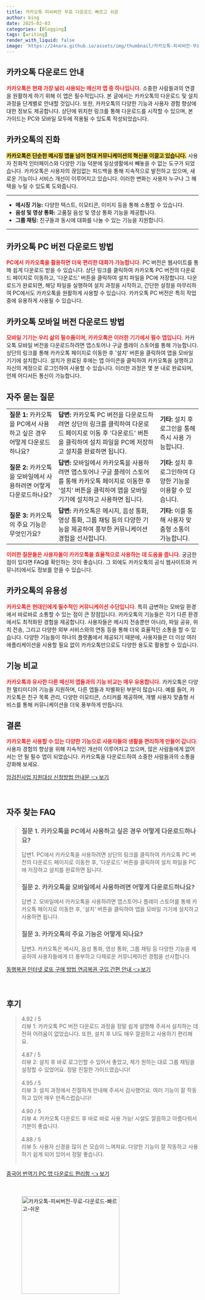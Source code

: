 ```yaml
---
title: 카카오톡 피씨버전 무료 다운로드 빠르고 쉬운
author: bing
date: 2025-02-03
categories: [Blogging]
tags: [writing]
render_with_liquid: false
image: 'https://24nara.github.io/assets/img/thumbnail/카카오톡-피씨버전-무료-다운로드-빠르고-쉬운.webp'
---
```



<h2 id='카카오톡 다운로드 안내'>카카오톡 다운로드 안내</h2>

<p><b><span style="color: #ee2323;">카카오톡은 현재 가장 널리 사용되는 메신저 앱 중 하나입니다.</span></b> 소중한 사람들과의 연결을 원활하게 하기 위해 이 앱은 필수적입니다. 본 글에서는 카카오톡의 다운로드 및 설치 과정을 단계별로 안내할 것입니다. 또한, 카카오톡의 다양한 기능과 사용자 경험 향상에 대한 정보도 제공합니다. 상단에 위치한 링크를 통해 다운로드를 시작할 수 있으며, 본 가이드는 PC와 모바일 모두에 적용될 수 있도록 작성되었습니다.</p>

<h2 id='카카오톡의 진화'>카카오톡의 진화</h2>

<p><b><span style="background-color: #ffe066;">카카오톡은 단순한 메시징 앱을 넘어 현대 커뮤니케이션의 혁신을 이끌고 있습니다.</span></b> 사용자 친화적 인터페이스와 다양한 기능 덕분에 일상생활에서 빼놓을 수 없는 도구가 되었습니다. 카카오톡은 사용자의 끊임없는 피드백을 통해 지속적으로 발전하고 있으며, 새로운 기능이나 서비스 개선이 이루어지고 있습니다. 이러한 변화는 사용자 누구나 그 혜택을 누릴 수 있도록 도와줍니다.</p>

<hr />

<ul>
    <li><b>메시징 기능:</b> 다양한 텍스트, 이모티콘, 이미지 등을 통해 소통할 수 있습니다.</li>
    <li><b>음성 및 영상 통화:</b> 고품질 음성 및 영상 통화 기능을 제공합니다.</li>
    <li><b>그룹 채팅:</b> 친구들과 동시에 대화를 나눌 수 있는 기능을 지원합니다.</li>
</ul>

<hr />

<h2 id='카카오톡 PC 버전 다운로드 방법'>카카오톡 PC 버전 다운로드 방법</h2>

<p><b><span style="color: #ee2323;">PC에서 카카오톡을 활용하면 더욱 편리한 대화가 가능합니다.</span></b> PC 버전은 웹사이트를 통해 쉽게 다운로드 받을 수 있습니다. 상단 링크를 클릭하여 카카오톡 PC 버전의 다운로드 페이지로 이동하고, '다운로드' 버튼을 클릭하여 설치 파일을 PC에 저장합니다. 다운로드가 완료되면, 해당 파일을 실행하여 설치 과정을 시작하고, 간단한 설정을 마무리하여 PC에서도 카카오톡을 원활하게 사용할 수 있습니다. 카카오톡 PC 버전은 특히 작업 중에 유용하게 사용될 수 있습니다.</p>

<h2 id='카카오톡 모바일 버전 다운로드 방법'>카카오톡 모바일 버전 다운로드 방법</h2>

<p><b><span style="color: #ee2323;">모바일 기기는 우리 삶의 필수품이며, 카카오톡은 이러한 기기에서 필수 앱입니다.</span></b> 카카오톡 모바일 버전을 다운로드하려면 앱스토어나 구글 플레이 스토어를 통해 가능합니다. 상단의 링크를 통해 카카오톡 페이지로 이동한 후 '설치' 버튼을 클릭하여 앱을 모바일 기기에 설치합니다. 설치가 완료된 후에는 앱 아이콘을 클릭하여 카카오톡을 실행하고 자신의 계정으로 로그인하여 사용할 수 있습니다. 이러한 과정은 몇 분 내로 완료되며, 언제 어디서든 통신이 가능합니다.</p>

<h2 id='자주 묻는 질문'>자주 묻는 질문</h2>

<table>
    <tr>
        <td><b>질문 1:</b> 카카오톡을 PC에서 사용하고 싶은 경우 어떻게 다운로드하나요?</td>
        <td><b>답변:</b> 카카오톡 PC 버전을 다운로드하려면 상단의 링크를 클릭하여 다운로드 페이지로 이동 후 '다운로드' 버튼을 클릭하여 설치 파일을 PC에 저장하고 설치를 완료하면 됩니다.</td>
        <td><b>기타:</b> 설치 후 로그인을 통해 즉시 사용 가능합니다.</td>
    </tr>
    <tr>
        <td><b>질문 2:</b> 카카오톡을 모바일에서 사용하려면 어떻게 다운로드하나요?</td>
        <td><b>답변:</b> 모바일에서 카카오톡을 사용하려면 앱스토어나 구글 플레이 스토어를 통해 카카오톡 페이지로 이동한 후 '설치' 버튼을 클릭하여 앱을 모바일 기기에 설치하고 사용하면 됩니다.</td>
        <td><b>기타:</b> 설치 후 로그인하여 다양한 기능을 이용할 수 있습니다.</td>
    </tr>
    <tr>
        <td><b>질문 3:</b> 카카오톡의 주요 기능은 무엇인가요?</td>
        <td><b>답변:</b> 카카오톡은 메시지, 음성 통화, 영상 통화, 그룹 채팅 등의 다양한 기능을 제공하여 풍부한 커뮤니케이션 경험을 선사합니다.</td>
        <td><b>기타:</b> 이를 통해 사용자 맞춤형 소통이 가능합니다.</td>
    </tr>
</table>

<p><b><span style="color: #ee2323;">이러한 질문들은 사용자들이 카카오톡을 효율적으로 사용하는 데 도움을 줍니다.</span></b> 궁금한 점이 있다면 FAQ를 확인하는 것이 좋습니다. 그 외에도 카카오톡의 공식 웹사이트와 커뮤니티에서도 정보를 얻을 수 있습니다.</p>

<h2 id='카카오톡의 유용성'>카카오톡의 유용성</h2>

<p><b><span style="color: #ee2323;">카카오톡은 현대인에게 필수적인 커뮤니케이션 수단입니다.</span></b> 특히 급변하는 모바일 환경에서 바로바로 소통할 수 있는 점이 큰 장점입니다. 카카오톡의 기능들은 각기 다른 환경에서도 최적화된 경험을 제공합니다. 사용자들은 메시지 전송뿐만 아니라, 파일 공유, 위치 전송, 그리고 다양한 외부 서비스와의 연동 등을 통해 더욱 효율적인 소통을 할 수 있습니다. 다양한 기능들이 하나의 플랫폼에서 제공되기 때문에, 사용자들은 더 이상 여러 애플리케이션을 사용할 필요 없이 카카오톡만으로도 다양한 용도로 활용할 수 있습니다.</p>

<h2 id='기능 비교'>기능 비교</h2>

<p><b><span style="color: #ee2323;">카카오톡과 유사한 다른 메신저 앱들과의 기능 비교는 매우 유용합니다.</span></b> 카카오톡은 다양한 멀티미디어 기능을 지원하며, 다른 앱들과 차별화된 부분이 많습니다. 예를 들어, 카카오톡은 친구 목록 관리, 다양한 이모티콘, 스티커를 제공하며, 개별 사용자 맞춤형 서비스를 통해 커뮤니케이션을 더욱 풍부하게 만듭니다.</p>

<h2 id='결론'>결론</h2>

<p><b><span style="color: #ee2323;">카카오톡은 사용할 수 있는 다양한 기능으로 사용자들의 생활을 편리하게 만들어 갑니다.</span></b> 사용자 경험의 향상을 위해 지속적인 개선이 이루어지고 있으며, 많은 사람들에게 없어서는 안 될 필수 앱이 되었습니다. 카카오톡을 다운로드하여 소중한 사람들과의 소통을 강화해 보세요.</p>


<p><a class="click-button" title="암검진사업 지원대상 신청방법 안내문" href="https://24nara.github.io/posts/%EC%95%94%EA%B2%80%EC%A7%84%EC%82%AC%EC%97%85-%EC%A7%80%EC%9B%90%EB%8C%80%EC%83%81-%EC%8B%A0%EC%B2%AD%EB%B0%A9%EB%B2%95-%EC%95%88%EB%82%B4%EB%AC%B8/" rel="dofollow">암검진사업 지원대상 신청방법 안내문 👈 보기</a></p><br>
<h2 id='자주_찾는_FAQ'>자주 찾는 FAQ</h2>
<div itemscope="" itemtype="https://schema.org/FAQPage"> 
<blockquote> 
<div itemscope="" itemprop="mainEntity" itemtype="https://schema.org/Question"> 
<h3 itemprop="name">질문 1. 카카오톡을 PC에서 사용하고 싶은 경우 어떻게 다운로드하나요?</h3> 
<div itemscope="" itemprop="acceptedAnswer" itemtype="https://schema.org/Answer"> 
<span itemprop="text"> 
<p>답변1. PC에서 카카오톡을 사용하려면 상단의 링크를 클릭하여 카카오톡 PC 버전의 다운로드 페이지로 이동한 후, '다운로드' 버튼을 클릭하여 설치 파일을 PC에 저장하고 설치를 완료하면 됩니다.</p> 
</span> 
</div> 
</div> 
<div itemscope="" itemprop="mainEntity" itemtype="https://schema.org/Question"> 
<h3 itemprop="name">질문 2. 카카오톡을 모바일에서 사용하려면 어떻게 다운로드하나요?</h3> 
<div itemscope="" itemprop="acceptedAnswer" itemtype="https://schema.org/Answer"> 
<span itemprop="text"> 
<p>답변 2. 모바일에서 카카오톡을 사용하려면 앱스토어나 플레이 스토어를 통해 카카오톡 페이지로 이동한 후, '설치' 버튼을 클릭하여 앱을 모바일 기기에 설치하고 사용하면 됩니다.</p> 
</span> 
</div> 
</div> 
<div itemscope="" itemprop="mainEntity" itemtype="https://schema.org/Question"> 
<h3 itemprop="name">질문 3. 카카오톡의 주요 기능은 어떻게 되나요?</h3> 
<div itemscope="" itemprop="acceptedAnswer" itemtype="https://schema.org/Answer"> 
<span itemprop="text"> 
<p>답변3. 카카오톡은 메시지, 음성 통화, 영상 통화, 그룹 채팅 등 다양한 기능을 제공하여 사용자들에게 더 풍부하고 다채로운 커뮤니케이션 경험을 선사합니다.</p> 
</span> 
</div> 
</div> 
</blockquote> 
</div>
<p><a class="click-button" title="동행복권 인터넷 로또 구매 방법 연금복권 구입 간편 안내" href="https://24nara.github.io/posts/%EB%8F%99%ED%96%89%EB%B3%B5%EA%B6%8C-%EC%9D%B8%ED%84%B0%EB%84%B7-%EB%A1%9C%EB%98%90-%EA%B5%AC%EB%A7%A4-%EB%B0%A9%EB%B2%95-%EC%97%B0%EA%B8%88%EB%B3%B5%EA%B6%8C-%EA%B5%AC%EC%9E%85-%EA%B0%84%ED%8E%B8-%EC%95%88%EB%82%B4/" rel="dofollow">동행복권 인터넷 로또 구매 방법 연금복권 구입 간편 안내 👈 보기</a></p><br>
<h2 id='후기'>후기</h2>
<div itemscope itemtype="https://schema.org/Product">
  <blockquote>
  <div itemprop="review" itemscope itemtype="https://schema.org/Review">
      <div itemprop="reviewRating" itemscope itemtype="https://schema.org/Rating"> <span itemprop="ratingValue">4.92</span> / <span itemprop="bestRating">5</span> </div>
      <span itemprop="reviewBody">리뷰 1: 카카오톡 PC 버전 다운로드 과정을 정말 쉽게 설명해 주셔서 설치하는 데 전혀 어려움이 없었습니다. 또한, 설치 후 UI도 매우 깔끔하고 사용하기 편리해요.</span>
  </div>
  <br>
  <div itemprop="review" itemscope itemtype="https://schema.org/Review">
      <div itemprop="reviewRating" itemscope itemtype="https://schema.org/Rating"> <span itemprop="ratingValue">4.87</span> / <span itemprop="bestRating">5</span> </div>
      <span itemprop="reviewBody">리뷰 2: 설치 후 바로 로그인할 수 있어서 좋았고, 제가 원하는 대로 그룹 채팅을 설정할 수 있었어요. 정말 친절한 가이드였습니다!</span>
  </div>
  <br>
  <div itemprop="review" itemscope itemtype="https://schema.org/Review">
      <div itemprop="reviewRating" itemscope itemtype="https://schema.org/Rating"> <span itemprop="ratingValue">4.95</span> / <span itemprop="bestRating">5</span> </div>
      <span itemprop="reviewBody">리뷰 3: 설치 과정에서 친절하게 안내해 주셔서 감사했어요. 여러 기능이 잘 작동하고 있어 매우 만족스럽습니다!</span>
  </div>
  <br>
  <div itemprop="review" itemscope itemtype="https://schema.org/Review">
      <div itemprop="reviewRating" itemscope itemtype="https://schema.org/Rating"> <span itemprop="ratingValue">4.90</span> / <span itemprop="bestRating">5</span> </div>
      <span itemprop="reviewBody">리뷰 4: 카카오톡 다운로드 후 바로 바로 사용 가능! 시설도 깔끔하고 아름다워서 기분이 좋습니다.</span>
  </div>
  <br>
  <div itemprop="review" itemscope itemtype="https://schema.org/Review">
      <div itemprop="reviewRating" itemscope itemtype="https://schema.org/Rating"> <span itemprop="ratingValue">4.88</span> / <span itemprop="bestRating">5</span> </div>
      <span itemprop="reviewBody">리뷰 5: 사용자 신경을 많이 쓴 모습이 느껴져요. 다양한 기능이 잘 작동하고 사용하기 쉽게 되어 있어서 정말 좋습니다.</span>
  </div>
  <br>
  </blockquote>
</div>
<p><a class="click-button" title="중국어 번역기 PC 앱 다운로드 편리함" href="https://24nara.github.io/posts/%EC%A4%91%EA%B5%AD%EC%96%B4-%EB%B2%88%EC%97%AD%EA%B8%B0-PC-%EC%95%B1-%EB%8B%A4%EC%9A%B4%EB%A1%9C%EB%93%9C-%ED%8E%B8%EB%A6%AC%ED%95%A8/" rel="dofollow">중국어 번역기 PC 앱 다운로드 편리함 👈 보기</a></p><br>
<figure class="image"><img src="https://24nara.github.io/assets/img/thumbnail/카카오톡-피씨버전-무료-다운로드-빠르고-쉬운.webp" alt="카카오톡-피씨버전-무료-다운로드-빠르고-쉬운" width="256" height="256"></figure>